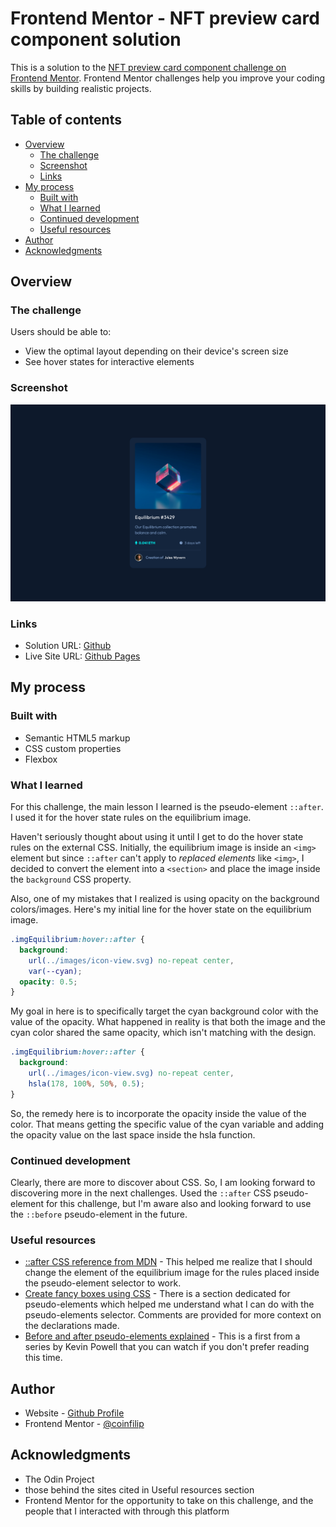 # Frontend Mentor - NFT preview card component solution

This is a solution to the [NFT preview card component challenge on Frontend Mentor](https://www.frontendmentor.io/challenges/nft-preview-card-component-SbdUL_w0U). Frontend Mentor challenges help you improve your coding skills by building realistic projects. 

## Table of contents

- [Overview](#overview)
  - [The challenge](#the-challenge)
  - [Screenshot](#screenshot)
  - [Links](#links)
- [My process](#my-process)
  - [Built with](#built-with)
  - [What I learned](#what-i-learned)
  - [Continued development](#continued-development)
  - [Useful resources](#useful-resources)
- [Author](#author)
- [Acknowledgments](#acknowledgments)

## Overview

### The challenge

Users should be able to:

- View the optimal layout depending on their device's screen size
- See hover states for interactive elements

### Screenshot

![](./Screenshot.png)

### Links

- Solution URL: [Github](https://github.com/coinfilip/frontend-mentor/tree/main/newbie/nft-preview-card-component-main)
- Live Site URL: [Github Pages](https://coinfilip.github.io/frontend-mentor/newbie/nft-preview-card-component-main/)

## My process

### Built with

- Semantic HTML5 markup
- CSS custom properties
- Flexbox

### What I learned

For this challenge, the main lesson I learned is the pseudo-element ```::after```. I used it for the hover state rules on the equilibrium image. 

Haven't seriously thought about using it until I get to do the hover state rules on the external CSS. Initially, the equilibrium image is inside an ```<img>``` element but since ```::after``` can't apply to *replaced elements* like ```<img>```, I decided to convert the element into a ```<section>``` and place the image inside the ```background``` CSS property. 

Also, one of my mistakes that I realized is using opacity on the background colors/images. Here's my initial line for the hover state on the equilibrium image.

```css
.imgEquilibrium:hover::after {
  background: 
    url(../images/icon-view.svg) no-repeat center, 
    var(--cyan);
  opacity: 0.5;
}
```

My goal in here is to specifically target the cyan background color with the value of the opacity. What happened in reality is that both the image and the cyan color shared the same opacity, which isn't matching with the design. 

```css
.imgEquilibrium:hover::after {
  background: 
    url(../images/icon-view.svg) no-repeat center,
    hsla(178, 100%, 50%, 0.5);
}
```

So, the remedy here is to incorporate the opacity inside the value of the color. That means getting the specific value of the cyan variable and adding the opacity value on the last space inside the hsla function.

### Continued development

Clearly, there are more to discover about CSS. So, I am looking forward to discovering more in the next challenges. Used the ```::after``` CSS pseudo-element for this challenge, but I'm aware also and looking forward to use the ```::before``` pseudo-element in the future. 

### Useful resources

- [::after CSS reference from MDN](https://developer.mozilla.org/en-US/docs/Web/CSS/::after) - This helped me realize that I should change the element of the equilibrium image for the rules placed inside the pseudo-element selector to work.
- [Create fancy boxes using CSS](https://developer.mozilla.org/en-US/docs/Learn/CSS/Howto/Create_fancy_boxes#a_cloud) - There is a section dedicated for pseudo-elements which helped me understand what I can do with the pseudo-elements selector. Comments are provided for more context on the declarations made.
- [Before and after pseudo-elements explained](https://youtu.be/zGiirUiWslI) - This is a first from a series by Kevin Powell that you can watch if you don't prefer reading this time.

## Author

- Website - [Github Profile](https://github.com/coinfilip)
- Frontend Mentor - [@coinfilip](https://www.frontendmentor.io/profile/coinfilip)

## Acknowledgments

- The Odin Project
- those behind the sites cited in Useful resources section 
- Frontend Mentor for the opportunity to take on this challenge, and the people that I interacted with through this platform